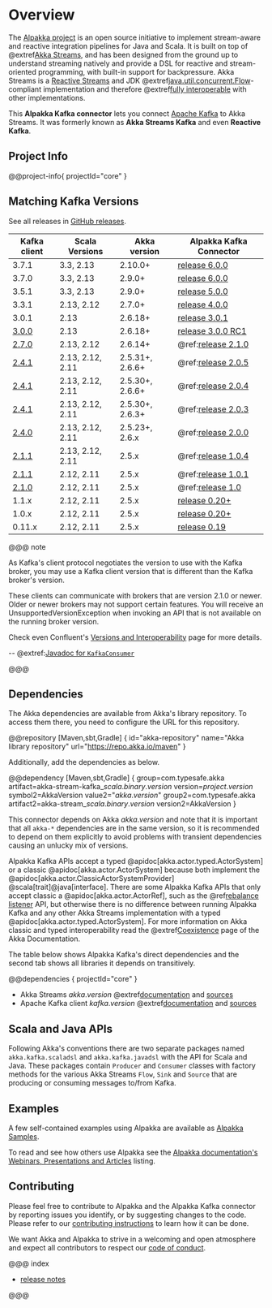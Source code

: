 # Overview

The [Alpakka project](https://doc.akka.io/libraries/alpakka/current/) is an open source initiative to implement stream-aware and reactive integration pipelines for Java and Scala. It is built on top of @extref[Akka Streams](akka:stream/index.html), and has been designed from the ground up to understand streaming natively and provide a DSL for reactive and stream-oriented programming, with built-in support for backpressure. Akka Streams is a [Reactive Streams](https://www.reactive-streams.org/) and JDK @extref[java.util.concurrent.Flow](java-docs:docs/api/java.base/java/util/concurrent/Flow.html)-compliant implementation and therefore @extref[fully interoperable](akka:general/stream/stream-design.html#interoperation-with-other-reactive-streams-implementations) with other implementations.

This **Alpakka Kafka connector** lets you connect [Apache Kafka](https://kafka.apache.org/) to Akka Streams. It was formerly known as **Akka Streams Kafka** and even **Reactive Kafka**.

## Project Info

@@project-info{ projectId="core" }

## Matching Kafka Versions

See all releases in [GitHub releases](https://github.com/akka/alpakka-kafka/releases).

| Kafka client                                                               | Scala Versions   | Akka version    | Alpakka Kafka Connector
|----------------------------------------------------------------------------|------------------|-----------------|-------------------------
| 3.7.1                                                                      | 3.3, 2.13        | 2.10.0+         | [release 6.0.0](https://github.com/akka/alpakka-kafka/releases/tag/v6.0.0)
| 3.7.0                                                                      | 3.3, 2.13        | 2.9.0+          | [release 6.0.0](https://github.com/akka/alpakka-kafka/releases/tag/v6.0.0)
| 3.5.1                                                                      | 3.3, 2.13        | 2.9.0+          | [release 5.0.0](https://github.com/akka/alpakka-kafka/releases/tag/v5.0.0)
| 3.3.1                                                                      | 2.13, 2.12       | 2.7.0+          | [release 4.0.0](https://github.com/akka/alpakka-kafka/releases/tag/v4.0.0)
| 3.0.1                                                                      | 2.13             | 2.6.18+         | [release 3.0.1](https://github.com/akka/alpakka-kafka/releases/tag/v3.0.0)
| [3.0.0](https://blogsarchive.apache.org/kafka/entry/what-s-new-in-apache6) | 2.13             | 2.6.18+         | [release 3.0.0 RC1](https://github.com/akka/alpakka-kafka/releases/tag/v3.0.0-RC1)
| [2.7.0](https://archive.apache.org/dist/kafka/2.7.0/RELEASE_NOTES.html)    | 2.13, 2.12       | 2.6.14+         | @ref:[release 2.1.0](release-notes/2.1.x.md)
| [2.4.1](https://archive.apache.org/dist/kafka/2.4.1/RELEASE_NOTES.html)    | 2.13, 2.12, 2.11 | 2.5.31+, 2.6.6+ | @ref:[release 2.0.5](release-notes/2.0.x.md)
| [2.4.1](https://archive.apache.org/dist/kafka/2.4.1/RELEASE_NOTES.html)    | 2.13, 2.12, 2.11 | 2.5.30+, 2.6.6+ | @ref:[release 2.0.4](release-notes/2.0.x.md)
| [2.4.1](https://archive.apache.org/dist/kafka/2.4.1/RELEASE_NOTES.html)    | 2.13, 2.12, 2.11 | 2.5.30+, 2.6.3+ | @ref:[release 2.0.3](release-notes/2.0.x.md)
| [2.4.0](https://archive.apache.org/dist/kafka/2.4.0/RELEASE_NOTES.html)    | 2.13, 2.12, 2.11 | 2.5.23+, 2.6.x  | @ref:[release 2.0.0](release-notes/2.0.x.md)
| [2.1.1](https://archive.apache.org/dist/kafka/2.1.1/RELEASE_NOTES.html)    | 2.13, 2.12, 2.11 | 2.5.x           | @ref:[release 1.0.4](release-notes/1.0.x.md#1-0-4)
| [2.1.1](https://archive.apache.org/dist/kafka/2.1.1/RELEASE_NOTES.html)    | 2.12, 2.11       | 2.5.x           | @ref:[release 1.0.1](release-notes/1.0.x.md#1-0-1)
| [2.1.0](https://archive.apache.org/dist/kafka/2.1.0/RELEASE_NOTES.html)    | 2.12, 2.11       | 2.5.x           | @ref:[release 1.0](release-notes/1.0.x.md#1-0)
| 1.1.x                                                                      | 2.12, 2.11       | 2.5.x           | [release 0.20+](https://github.com/akka/alpakka-kafka/releases)
| 1.0.x                                                                      | 2.12, 2.11       | 2.5.x           | [release 0.20+](https://github.com/akka/alpakka-kafka/releases)
| 0.11.x                                                                     | 2.12, 2.11       | 2.5.x           | [release 0.19](https://github.com/akka/alpakka-kafka/milestone/19?closed=1)

@@@ note

As Kafka's client protocol negotiates the version to use with the Kafka broker, you may use a Kafka client version that is different than the Kafka broker's version.

These clients can communicate with brokers that are version 2.1.0 or newer. Older or newer brokers may not support certain features. You will receive an UnsupportedVersionException when invoking an API that is not available on the running broker version.

Check even Confluent's [Versions and Interoperability](https://docs.confluent.io/platform/current/installation/versions-interoperability.html) page for more details. 

-- @extref:[Javadoc for `KafkaConsumer`](kafka:/javadoc/index.html?org/apache/kafka/clients/consumer/KafkaConsumer.html)

@@@

## Dependencies

The Akka dependencies are available from Akka's library repository. To access them there, you need to configure the URL for this repository.

@@repository [Maven,sbt,Gradle] {
  id="akka-repository"
  name="Akka library repository"
  url="https://repo.akka.io/maven"
}

Additionally, add the dependencies as below.

@@dependency [Maven,sbt,Gradle] {
  group=com.typesafe.akka
  artifact=akka-stream-kafka_$scala.binary.version$
  version=$project.version$
  symbol2=AkkaVersion
  value2="$akka.version$"
  group2=com.typesafe.akka
  artifact2=akka-stream_$scala.binary.version$
  version2=AkkaVersion
}

This connector depends on Akka $akka.version$ and note that it is important that all `akka-*` dependencies are in the same version, so it is recommended to depend on them explicitly to avoid problems with transient dependencies causing an unlucky mix of versions.

Alpakka Kafka APIs accept a typed @apidoc[akka.actor.typed.ActorSystem] or a classic @apidoc[akka.actor.ActorSystem] because both implement the @apidoc[akka.actor.ClassicActorSystemProvider] @scala[trait]@java[interface].
There are some Alpakka Kafka APIs that only accept classic a @apidoc[akka.actor.ActorRef], such as the @ref[rebalance listener](./consumer-rebalance.md) API, but otherwise there is no difference between running Alpakka Kafka and any other Akka Streams implementation with a typed @apidoc[akka.actor.typed.ActorSystem]. 
For more information on Akka classic and typed interoperability read the @extref[Coexistence](akka:/typed/coexisting.html) page of the Akka Documentation.

The table below shows Alpakka Kafka's direct dependencies and the second tab shows all libraries it depends on transitively.

@@dependencies { projectId="core" }

* Akka Streams $akka.version$ @extref[documentation](akka:stream/index.html) and [sources](https://github.com/akka/akka)
* Apache Kafka client $kafka.version$ @extref[documentation](kafka:/documentation#index) and [sources](https://github.com/apache/kafka)


## Scala and Java APIs

Following Akka's conventions there are two separate packages named `akka.kafka.scaladsl` and `akka.kafka.javadsl`
with the API for Scala and Java. These packages contain `Producer` and `Consumer`
classes with factory methods for the various Akka Streams `Flow`, `Sink` and `Source`
that are producing or consuming messages to/from Kafka.


## Examples

A few self-contained examples using Alpakka are available as [Alpakka Samples](https://github.com/akka/alpakka-samples/).

To read and see how others use Alpakka see the [Alpakka documentation's Webinars, Presentations and Articles](https://doc.akka.io/libraries/alpakka/current/other-docs/webinars-presentations-articles.html) listing.


## Contributing

Please feel free to contribute to Alpakka and the Alpakka Kafka connector by reporting issues you identify, or by suggesting changes to the code. Please refer to our [contributing instructions](https://github.com/akka/alpakka-kafka/blob/main/CONTRIBUTING.md) to learn how it can be done.

We want Akka and Alpakka to strive in a welcoming and open atmosphere and expect all contributors to respect our [code of conduct](https://akka.io/conduct).


@@@ index

* [release notes](release-notes/index.md)

@@@
